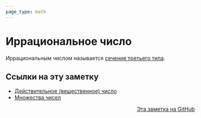 ```yaml
---
page_type: math
---
```


# Иррациональное число

Иррациональным числом называется [сечение третьего типа](20221030230520.md).



## Ссылки на эту заметку

* [Действительное (вещественное) число](20221030231807.md)
* [Множества чисел](20221030192444.md)


<p v-pre style="text-align: right">
  <a href="https://github.com/Kverde/algorithms/blob/main/source/20221030231804.md">
  Эта заметка на GitHub
  </a>
</p>
